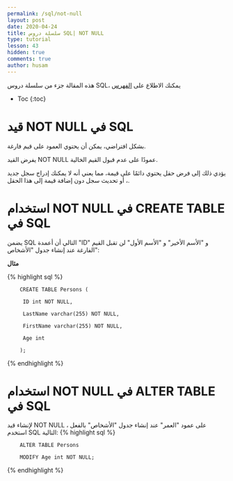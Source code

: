 ```yaml
---
permalink: /sql/not-null
layout: post
date: 2020-04-24
title: سلسلة دروس SQL| NOT NULL
type: tutorial
lesson: 43
hidden: true
comments: true
author: husam
---
```


هذه المقالة جزء من سلسلة دروس SQL، يمكنك الاطلاع على [الفهرس](intro)

* Toc
{:toc}

# قيد NOT NULL في SQL

بشكل افتراضي، يمكن أن يحتوي العمود على قيم فارغة.

يفرض القيد NOT NULL عمودًا على عدم قبول القيم الخالية.

يؤدي ذلك إلى فرض حقل يحتوي دائمًا على قيمة، مما يعني أنه لا يمكنك إدراج سجل جديد ، أو تحديث سجل دون إضافة قيمة إلى هذا الحقل.

# استخدام NOT NULL في CREATE TABLE في SQL

يضمن SQL التالي أن أعمدة "ID" و "الأسم الأخير" و "الأسم الأول" لن تقبل القيم الفارغة عند إنشاء جدول "الأشخاص":

**مثال**

{% highlight sql %}

		CREATE TABLE Persons (

   		 ID int NOT NULL,

   		 LastName varchar(255) NOT NULL,

   		 FirstName varchar(255) NOT NULL,

   		 Age int

		); 

{% endhighlight %}

# استخدام NOT NULL في ALTER TABLE في SQL

لإنشاء قيد NOT NULL على عمود "العمر" عند إنشاء جدول "الأشخاص" بالفعل ، استخدم SQL التالية:
{% highlight sql %}

		ALTER TABLE Persons

		MODIFY Age int NOT NULL;

{% endhighlight %} 




